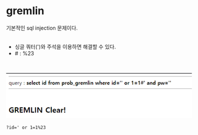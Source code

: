# gremlin

기본적인 sql injection 문제이다.   
<br/>

* 싱글 쿼터(')와 주석을 이용하면 해결할 수 있다.
* \# : %23   
<br/>

![image](1.PNG)

```
?id=' or 1=1%23
```
